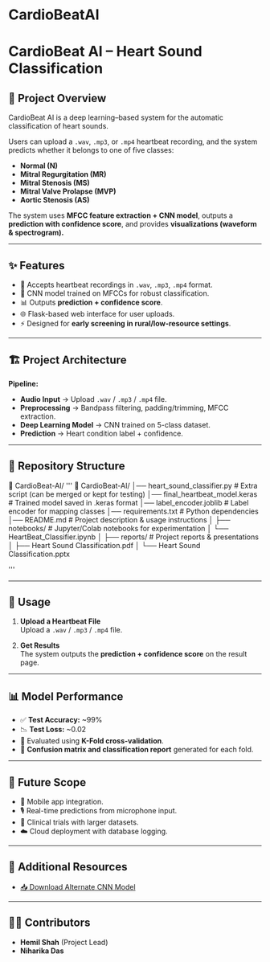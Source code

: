 # CardioBeatAI
# CardioBeat AI – Heart Sound Classification

## 📌 Project Overview
CardioBeat AI is a deep learning–based system for the automatic classification of heart sounds.

Users can upload a `.wav`, `.mp3`, or `.mp4` heartbeat recording, and the system predicts whether it belongs to one of five classes:

- **Normal (N)**
- **Mitral Regurgitation (MR)**
- **Mitral Stenosis (MS)**
- **Mitral Valve Prolapse (MVP)**
- **Aortic Stenosis (AS)**

The system uses **MFCC feature extraction + CNN model**, outputs a **prediction with confidence score**, and provides **visualizations (waveform & spectrogram).**

---

## ✨ Features
- 🎵 Accepts heartbeat recordings in `.wav`, `.mp3`, `.mp4` format.  
- 🧠 CNN model trained on MFCCs for robust classification.  
- 📊 Outputs **prediction + confidence score**.  
- 🌐 Flask-based web interface for user uploads.  
- ⚡ Designed for **early screening in rural/low-resource settings**.  

---

## 🏗️ Project Architecture
**Pipeline:**  


- **Audio Input** → Upload `.wav` / `.mp3` / `.mp4` file.  
- **Preprocessing** → Bandpass filtering, padding/trimming, MFCC extraction.  
- **Deep Learning Model** → CNN trained on 5-class dataset.  
- **Prediction** → Heart condition label + confidence.  

---

## 📂 Repository Structure

📂 CardioBeat-AI/
'''
📂 CardioBeat-AI/
│── heart_sound_classifier.py        # Extra script (can be merged or kept for testing)
│── final_heartbeat_model.keras      # Trained model saved in .keras format
│── label_encoder.joblib             # Label encoder for mapping classes
│── requirements.txt                 # Python dependencies
│── README.md                        # Project description & usage instructions
│
├── notebooks/                       # Jupyter/Colab notebooks for experimentation
│   └── HeartBeat_Classifier.ipynb
│
├── reports/                         # Project reports & presentations
│   ├── Heart Sound Classification.pdf
│   └── Heart Sound Classification.pptx

'''



---

## 🚀 Usage
1. **Upload a Heartbeat File**  
   Upload a `.wav` / `.mp3` / `.mp4` file.  

2. **Get Results**  
   The system outputs the **prediction + confidence score** on the result page.  

---

## 📊 Model Performance
- ✅ **Test Accuracy:** ~99%  
- 📉 **Test Loss:** ~0.02  
- 🔄 Evaluated using **K-Fold cross-validation**.  
- 📌 **Confusion matrix and classification report** generated for each fold.  

---

## 🔮 Future Scope
- 📱 Mobile app integration.  
- 🎙️ Real-time predictions from microphone input.  
- 🏥 Clinical trials with larger datasets.  
- ☁️ Cloud deployment with database logging.  

---

## 🔗 Additional Resources
- [📥 Download Alternate CNN Model](https://drive.google.com/file/d/1xV9Czxh5OjyWM4cxSliqCGnpCNd2xZWf/view?usp=sharing)

---

## 👨‍💻 Contributors
- **Hemil Shah** (Project Lead)  
- **Niharika Das**  




